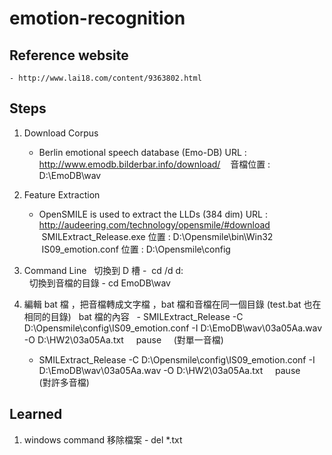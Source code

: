 # emotion-recognition

## Reference website
    - http://www.lai18.com/content/9363802.html

## Steps
1. Download Corpus
    - Berlin emotional speech database (Emo-DB)
    URL : http://www.emodb.bilderbar.info/download/
    音檔位置 : D:\EmoDB\wav
    
2. Feature Extraction
    - OpenSMILE is used to extract the LLDs (384 dim)
    URL : http://audeering.com/technology/opensmile/#download
    SMILExtract_Release.exe 位置 : D:\Opensmile\bin\Win32
    IS09_emotion.conf 位置 : D:\Opensmile\config
    
3. Command Line
   切換到 D 槽 -  cd /d d:\
   切換到音檔的目錄 - cd EmoDB\wav
   
4. 編輯 bat 檔 ，把音檔轉成文字檔 ，bat 檔和音檔在同一個目錄 (test.bat 也在相同的目錄)
   bat 檔的內容
   - SMILExtract_Release -C  D:\Opensmile\config\IS09_emotion.conf  -I D:\EmoDB\wav\03a05Aa.wav -O D:\HW2\03a05Aa.txt
     pause
     (對單一音檔)
   - SMILExtract_Release -C  D:\Opensmile\config\IS09_emotion.conf  -I D:\EmoDB\wav\03a05Aa.wav -O D:\HW2\03a05Aa.txt
     pause
     (對許多音檔)


## Learned
1. windows command 移除檔案 - del *.txt
